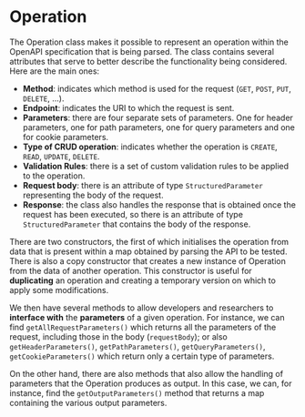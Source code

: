 # Operation
The Operation class makes it possible to represent an operation within the OpenAPI specification that is being parsed. The class contains several attributes that serve to better describe the functionality being considered. Here are the main ones:
- **Method**: indicates which method is used for the request (```GET```, ```POST```, ```PUT```, ```DELETE```, ...).
- **Endpoint**: indicates the URI to which the request is sent.
- **Parameters**: there are four separate sets of parameters. One for header parameters, one for path parameters, one for query parameters and one for cookie parameters. 
- **Type of CRUD operation**: indicates whether the operation is ```CREATE```, ```READ```, ```UPDATE```, ```DELETE```.
- **Validation Rules**: there is a set of custom validation rules to be applied to the operation. 
- **Request body**: there is an attribute of type ```StructuredParameter``` representing the body of the request.
- **Response**: the class also handles the response that is obtained once the request has been executed, so there is an attribute of type ```StructuredParameter``` that contains the body of the response. 

There are two constructors, the first of which initialises the operation from data that is present within a map obtained by parsing the API to be tested. There is also a copy constructor that creates a new instance of Operation from the data of another operation. This constructor is useful for **duplicating** an operation and creating a temporary version on which to apply some modifications. 

We then have several methods to allow developers and researchers to **interface with** the **parameters** of a given operation. For instance, we can find ```getAllRequestParameters()``` which returns all the parameters of the request, including those in the body (```requestBody```); or also ```getHeaderParameters()```, ```getPathParameters()```, ```getQueryParameters()```, ```getCookieParameters()``` which return only a certain type of parameters. 

On the other hand, there are also methods that also allow the handling of parameters that the Operation produces as output. In this case, we can, for instance, find the ```getOutputParameters()``` method that returns a map containing the various output parameters. 
